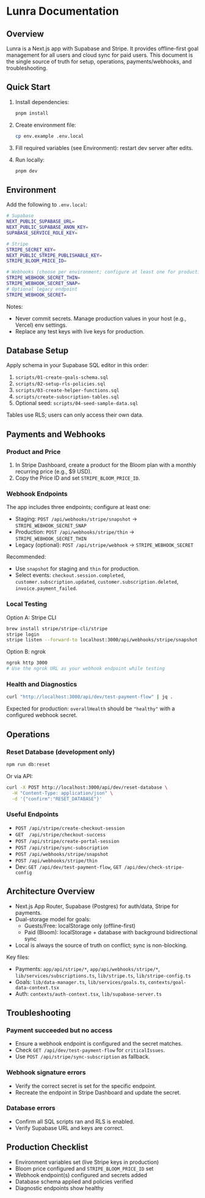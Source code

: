 # Lunra Documentation

## Overview

Lunra is a Next.js app with Supabase and Stripe. It provides offline-first goal management for all users and cloud sync for paid users. This document is the single source of truth for setup, operations, payments/webhooks, and troubleshooting.

## Quick Start

1. Install dependencies:
   
   ```bash
   pnpm install
   ```

2. Create environment file:
   
   ```bash
   cp env.example .env.local
   ```

3. Fill required variables (see Environment): restart dev server after edits.

4. Run locally:
   
   ```bash
   pnpm dev
   ```

## Environment

Add the following to `.env.local`:

```bash
# Supabase
NEXT_PUBLIC_SUPABASE_URL=
NEXT_PUBLIC_SUPABASE_ANON_KEY=
SUPABASE_SERVICE_ROLE_KEY=

# Stripe
STRIPE_SECRET_KEY=
NEXT_PUBLIC_STRIPE_PUBLISHABLE_KEY=
STRIPE_BLOOM_PRICE_ID=

# Webhooks (choose per environment; configure at least one for production)
STRIPE_WEBHOOK_SECRET_THIN=
STRIPE_WEBHOOK_SECRET_SNAP=
# Optional legacy endpoint
STRIPE_WEBHOOK_SECRET=
```

Notes:
- Never commit secrets. Manage production values in your host (e.g., Vercel) env settings.
- Replace any test keys with live keys for production.

## Database Setup

Apply schema in your Supabase SQL editor in this order:

1. `scripts/01-create-goals-schema.sql`
2. `scripts/02-setup-rls-policies.sql`
3. `scripts/03-create-helper-functions.sql`
4. `scripts/create-subscription-tables.sql`
5. Optional seed: `scripts/04-seed-sample-data.sql`

Tables use RLS; users can only access their own data.

## Payments and Webhooks

### Product and Price

1. In Stripe Dashboard, create a product for the Bloom plan with a monthly recurring price (e.g., $9 USD).
2. Copy the Price ID and set `STRIPE_BLOOM_PRICE_ID`.

### Webhook Endpoints

The app includes three endpoints; configure at least one:

- Staging: `POST /api/webhooks/stripe/snapshot` → `STRIPE_WEBHOOK_SECRET_SNAP`
- Production: `POST /api/webhooks/stripe/thin` → `STRIPE_WEBHOOK_SECRET_THIN`
- Legacy (optional): `POST /api/stripe/webhook` → `STRIPE_WEBHOOK_SECRET`

Recommended:
- Use `snapshot` for staging and `thin` for production.
- Select events: `checkout.session.completed`, `customer.subscription.updated`, `customer.subscription.deleted`, `invoice.payment_failed`.

### Local Testing

Option A: Stripe CLI

```bash
brew install stripe/stripe-cli/stripe
stripe login
stripe listen --forward-to localhost:3000/api/webhooks/stripe/snapshot
```

Option B: ngrok

```bash
ngrok http 3000
# Use the ngrok URL as your webhook endpoint while testing
```

### Health and Diagnostics

```bash
curl "http://localhost:3000/api/dev/test-payment-flow" | jq .
```

Expected for production: `overallHealth` should be `"healthy"` with a configured webhook secret.

## Operations

### Reset Database (development only)

```bash
npm run db:reset
```

Or via API:

```bash
curl -X POST http://localhost:3000/api/dev/reset-database \
  -H "Content-Type: application/json" \
  -d '{"confirm":"RESET_DATABASE"}'
```

### Useful Endpoints

- `POST /api/stripe/create-checkout-session`
- `GET  /api/stripe/checkout-success`
- `POST /api/stripe/create-portal-session`
- `POST /api/stripe/sync-subscription`
- `POST /api/webhooks/stripe/snapshot`
- `POST /api/webhooks/stripe/thin`
- Dev: `GET /api/dev/test-payment-flow`, `GET /api/dev/check-stripe-config`

## Architecture Overview

- Next.js App Router, Supabase (Postgres) for auth/data, Stripe for payments.
- Dual-storage model for goals:
  - Guests/Free: localStorage only (offline-first)
  - Paid (Bloom): localStorage + database with background bidirectional sync
- Local is always the source of truth on conflict; sync is non-blocking.

Key files:
- Payments: `app/api/stripe/*`, `app/api/webhooks/stripe/*`, `lib/services/subscriptions.ts`, `lib/stripe.ts`, `lib/stripe-config.ts`
- Goals: `lib/data-manager.ts`, `lib/services/goals.ts`, `contexts/goal-data-context.tsx`
- Auth: `contexts/auth-context.tsx`, `lib/supabase-server.ts`

## Troubleshooting

### Payment succeeded but no access
- Ensure a webhook endpoint is configured and the secret matches.
- Check `GET /api/dev/test-payment-flow` for `criticalIssues`.
- Use `POST /api/stripe/sync-subscription` as fallback.

### Webhook signature errors
- Verify the correct secret is set for the specific endpoint.
- Recreate the endpoint in Stripe Dashboard and update the secret.

### Database errors
- Confirm all SQL scripts ran and RLS is enabled.
- Verify Supabase URL and keys are correct.

## Production Checklist

- Environment variables set (live Stripe keys in production)
- Bloom price configured and `STRIPE_BLOOM_PRICE_ID` set
- Webhook endpoint(s) configured and secrets added
- Database schema applied and policies verified
- Diagnostic endpoints show healthy


